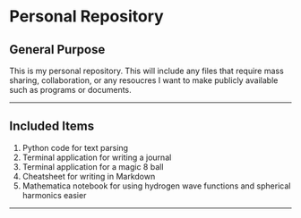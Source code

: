 # Personal Repository

## General Purpose

This is my personal repository. This will include any files that require mass sharing, collaboration, or any resoucres I want to make publicly available such as programs or documents.

---

## Included Items

1. Python code for text parsing
1. Terminal application for writing a journal
1. Terminal application for a magic 8 ball
1. Cheatsheet for writing in Markdown
1. Mathematica notebook for using hydrogen wave functions and spherical harmonics easier

---
